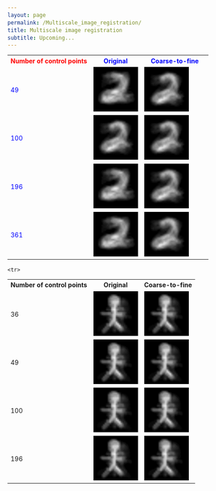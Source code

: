 ```yaml
---
layout: page
permalink: /Multiscale_image_registration/
title: Multiscale image registration
subtitle: Upcoming...
---
```


<table style="color:blue">
<tr>
   <th style="color:red"> Number of control points </th>

<th>     &nbsp; &nbsp; Original    &nbsp; &nbsp; </th>
<th>     &nbsp; &nbsp; Coarse-to-fine  &nbsp; &nbsp;    </th>
</tr>
   
   <tr>
<td>49</td>
    
<td>
<img src="/assets/img/digit_no_ctf_k4_fold_5.gif" alt="drawing" width="100"/>
</td>
<td>
<img src="/assets/img/digit_ctf_cv_k4_fold_5.gif" alt="drawing" width="100"/>
</td>
 
</tr>
 
 
  <tr>
 <td>100</td>

<td>
<img src="/assets/img/digit_no_ctf_cv_k3_fold_5.gif" alt="drawing" width="100"/>
</td>
<td>
<img src="/assets/img/digit_ctf_cv_k3_fold_5.gif" alt="drawing" width="100"/>
</td>
 
</tr>

   <tr>
      <td>196</td>
 
<td>
<img src="/assets/img/digit_no_ctf_k2_fold_5.gif" alt="drawing" width="100"/>
</td>
<td>
<img src="/assets/img/digit_ctf_cv_k2_fold_5.gif" alt="drawing" width="100"/>
</td>
 
</tr>
 
 
 <tr>
   <td>361</td>
 
<td>
<img src="/assets/img/digit_no_ctf_k1.5_fold_5.gif" alt="drawing" width="100"/>
</td>
<td>
<img src="/assets/img/digit_ctf_cv_k1.5_fold_5.gif" alt="drawing" width="100"/>
</td>
 
</tr>
 <tr>
 
</table>

 

<table>
<tr>
   <th> Number of control points </th>

<th>      Original      </th>
<th>      Coarse-to-fine      </th>
</tr>
   
    <tr>
   <td>36</td>
 
<td>
<img src="/assets/img/bonhommes_no_ctf_k5_fold_1.gif" alt="drawing" width="100"/>
</td>
<td>
<img src="/assets/img/bonhommes_ctf_k5_fold_1.gif" alt="drawing" width="100"/>
</td>
 
</tr>

   
   <tr>
<td>49</td>
    
<td>
<img src="/assets/img/bonhommes_no_ctf_k4_fold_1.gif" alt="drawing" width="100"/>
</td>
<td>
<img src="/assets/img/bonhommes_ctf_k4_fold_1.gif" alt="drawing" width="100"/>
</td>
 
</tr>
 
 
  <tr>
 <td>100</td>

<td>
<img src="/assets/img/bonhommes_no_ctf_k3_fold_1.gif" alt="drawing" width="100"/>
</td>
<td>
<img src="/assets/img/bonhommes_ctf_k3_fold_1.gif" alt="drawing" width="100"/>
</td>
 
</tr>

   <tr>
      <td>196</td>
 
<td>
<img src="/assets/img/bonhommes_no_ctf_k2_fold_1.gif" alt="drawing" width="100"/>
</td>
<td>
<img src="/assets/img/bonhommes_ctf_k2_fold_1.gif" alt="drawing" width="100"/>
</td>
 
</tr>
 
 
 <tr>
 
</table>



